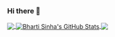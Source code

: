 ### Hi there 👋

<!--
**Bharti-Sinha/Bharti-Sinha** is a ✨ _special_ ✨ repository because its `README.md` (this file) appears on your GitHub profile.

Here are some ideas to get you started:

- 🔭 I’m currently working on ...
- 🌱 I’m currently learning ...
- 👯 I’m looking to collaborate on ...
- 🤔 I’m looking for help with ...
- 💬 Ask me about ...
- 📫 How to reach me: ...
- 😄 Pronouns: ...
- ⚡ Fun fact: ...
-->


<!-- ![Bharti's GitHub stats](https://github-readme-stats.vercel.app/api?username=Bharti-Sinha&count_private=true&show_icons=true&theme=radical) -->

<a href="https://github.com/Bharti-Sinha/Bharti-Sinha">
  <img align="center" src="https://github-readme-stats.vercel.app/api/top-langs/?username=Bharti-Sinha&icon_color=2bbc8a&bg_color=1d1f21&langs_count=3&theme=radical" />
</a>
<a href="https://github.com/Bharti-Sinha/Bharti-Sinha">
  <img align="center" src="https://github-readme-stats.vercel.app/api?username=Bharti-Sinha&show_icons=true&line_height=27&count_private=true&icon_color=2bbc8a&bg_color=1d1f21&theme=radical" alt="Bharti Sinha's GitHub Stats" />
</a>

<a href="https://github.com/Bharti-Sinha/python-connect-databases">
  <img align="center" src="https://github-readme-stats.vercel.app/api/pin/?username=Bharti-Sinha&repo=python-connect-databases&theme=radical" />
</a>


<!-- <a href="https://github.com/MartinHeinz/go-project-blueprint">
  <img align="center" src="https://github-readme-stats.vercel.app/api/pin/?username=MartinHeinz&repo=go-project-blueprint&title_color=ffffff&text_color=c9cacc&icon_color=2bbc8a&bg_color=1d1f21" />
</a>     -->

